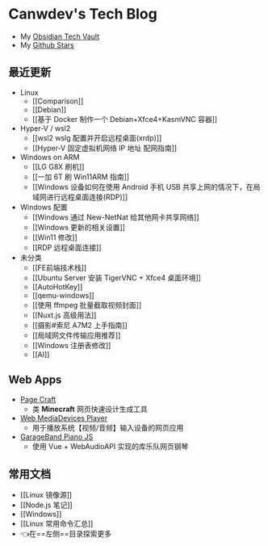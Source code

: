 # Canwdev's Tech Blog

- My [Obsidian Tech Vault](https://github.com/canwdev/canwdev.github.io)
- My [Github Stars](https://github.com/canwdev?tab=stars)

## 最近更新

- Linux
	- [[Comparison]]
	- [[Debian]]
	- [[基于 Docker 制作一个 Debian+Xfce4+KasmVNC 容器]]
- Hyper-V / wsl2
	- [[wsl2 wslg 配置并开启远程桌面(xrdp)]]
	- [[Hyper-V 固定虚拟机网络 IP 地址 配网指南]]
- Windows on ARM
	- [[LG G8X 刷机]]
	- [[一加 6T 刷 Win11ARM 指南]]
	- [[Windows 设备如何在使用 Android 手机 USB 共享上网的情况下，在局域网进行远程桌面连接(RDP)]]
- Windows 配置
	- [[Windows 通过 New-NetNat 给其他网卡共享网络]]
	- [[Windows 更新的相关设置]]
	- [[Win11 修改]]
	- [[RDP 远程桌面连接]]
- 未分类
	- [[FE前端技术栈]]
	- [[Ubuntu Server 安装 TigerVNC + Xfce4 桌面环境]]
	- [[AutoHotKey]]
	- [[qemu-windows]]
	- [[使用 ffmpeg 批量截取视频封面]]
	- [[Nuxt.js 高级用法]]
	- [[摄影#索尼 A7M2 上手指南]]
	- [[局域网文件传输应用推荐]]
	- [[Windows 注册表修改]]
	- [[AI]]

## Web Apps

- [Page Craft](https://canwdev.github.io/page-craft-vite/index.html#/)
	- 类 **Minecraft** 网页快速设计生成工具
- [Web MediaDevices Player](https://canwdev.github.io/web-mediadevices-player/)
	- 用于播放系统【视频/音频】输入设备的网页应用
- [GarageBand Piano JS](https://canwdev.github.io/garageband-piano-js/)
	- 使用 Vue + WebAudioAPI 实现的库乐队网页钢琴

## 常用文档

- [[Linux 镜像源]]
- [[Node.js 笔记]]
- [[Windows]]
- [[Linux 常用命令汇总]]
- 👈在==左侧==目录探索更多

